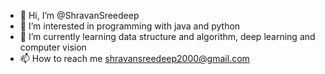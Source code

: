 - 👋 Hi, I’m @ShravanSreedeep
- 👀 I’m interested in programming with java and python
- 🌱 I’m currently learning data structure and algorithm, deep learning and computer vision
- 📫 How to reach me shravansreedeep2000@gmail.com

<!---
ShravanSreedeep/ShravanSreedeep is a ✨ special ✨ repository because its `README.md` (this file) appears on your GitHub profile.
You can click the Preview link to take a look at your changes.
--->
